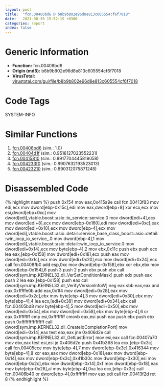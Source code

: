 ```yaml
---
layout: post
title:  "fcn.00406bd6 @ b8b9b802e96d8e813c605554cf6f7018"
date:   2021-08-30 15:52:19 +0300
categories: report
index: false
---
```


# Generic Information
- **Function:** fcn.00406bd6
- **Origin (md5):** b8b9b802e96d8e813c605554cf6f7018
- **VirusTotal:** [virustotal.com/gui/file/b8b9b802e96d8e813c605554cf6f7018][virustotal_ref]

# Code Tags
<span class="tag" id="SYSTEM-INFO">SYSTEM-INFO</span>


# Similar Functions

1. [fcn.00406bd6][similar_1_ref] (sim.: 1.0)
2. [fcn.00404d1f][similar_2_ref] (sim.: 0.9518127023552231)
3. [fcn.00415810][similar_3_ref] (sim.: 0.8917704445819058)
4. [fcn.004233f0][similar_4_ref] (sim.: 0.8907632193523013)
5. [fcn.00423210][similar_5_ref] (sim.: 0.890312075871248)


# Disassembled Code

{% highlight nasm %}
push 0x154
mov eax,0x415a9e
call fcn.00413f83
mov edi,ecx
mov dword[ebp-0x15c],edi
mov eax,dword[ebp+8]
xor ecx,ecx
mov esi,dword[ebp+0xc]
mov dword[edi],vtable.boost::asio::io_service::service.0
mov dword[edi+4],ecx
mov dword[edi+8],ecx
mov dword[ebp-0x160],edi
mov dword[edi+0xc],eax
mov dword[edi+0x10],ecx
mov dword[ebp-4],ecx
mov dword[edi],vtable.boost::asio::detail::service_base_class_boost::asio::detail::win_iocp_io_service_.0
mov dword[ebp-4],1
mov dword[edi],vtable.boost::asio::detail::win_iocp_io_service.0
mov dword[edi+0x14],ecx
mov byte[ebp-4],2
mov ebx,0x11c
push ebx
push ecx
lea eax,[ebp-0x158]
mov dword[edi+0x18],ecx
push eax
mov dword[edi+0x1c],ecx
mov dword[edi+0x20],ecx
mov dword[edi+0x24],ecx
call fcn.00408fb0
add esp,0xc
mov dword[ebp-0x158],ebx
xor ebx,ebx
mov dword[ebp-0x154],6
push 3
push 2
push ebx
push ebx
call dword[sym.imp.KERNEL32.dll_VerSetConditionMask]
push edx
push eax
push 2
lea eax,[ebp-0x158]
push eax
call dword[sym.imp.KERNEL32.dll_VerifyVersionInfoW]
neg eax
sbb eax,eax
and eax,0xfffffe0b
add eax,0x1f4
mov dword[edi+0x28],eax
mov dword[edi+0x2c],ebx
mov byte[ebp-4],3
mov dword[edi+0x30],ebx
mov byte[ebp-4],4
lea ecx,[edi+0x38]
mov dword[edi+0x34],ebx
call fcn.00405bd8
mov byte[ebp-4],5
mov dword[edi+0x50],ebx
mov dword[edi+0x54],ebx
mov dword[edi+0x58],ebx
mov byte[ebp-4],6
or eax,0xffffffff
cmp esi,0xffffffff
cmovb eax,esi
push eax
push ebx
push ebx
push 0xffffffffffffffff
call dword[sym.imp.KERNEL32.dll_CreateIoCompletionPort]
mov dword[edi+0x14],eax
test eax,eax
jne 0x406d2e
call dword[sym.imp.KERNEL32.dll_GetLastError]
mov esi,eax
call fcn.00407a70
mov ebx,eax
test esi,esi
je 0x406d2e
push 0x41b368
lea ecx,[ebp-0x3c]
call fcn.00405cce
mov byte[ebp-4],7
mov dword[ebp-0x3c],0x416344
mov byte[ebp-4],8
xor eax,eax
mov dword[ebp-0x18],eax
mov dword[ebp-0x14],eax
mov dword[ebp-0x3c],0x41b30c
mov dword[ebp-0x30],esi
mov dword[ebp-0x2c],ebx
mov dword[ebp-0x14],0xf
mov dword[ebp-0x18],eax
mov byte[ebp-0x28],al
mov byte[ebp-4],0xa
lea ecx,[ebp-0x3c]
call fcn.00406b40
or dword[ebp-4],0xffffffff
mov eax,edi
call fcn.00413f2d
ret 8
{% endhighlight %}


[similar_1_ref]: /report/fcn.00406bd6@617bd594ba13d0dcc08a315774c342d4
[similar_2_ref]: /report/fcn.00404d1f@0d7eb0bfa8278c92cad79678ce8bc0fd
[similar_3_ref]: /report/fcn.00415810@3dfcfb1d918b690c00de324bcfcdc082
[similar_4_ref]: /report/fcn.004233f0@3b2d901eaca41ce14deca6a48c0c801a
[similar_5_ref]: /report/fcn.00423210@3b2d901eaca41ce14deca6a48c0c801a
[virustotal_ref]: https://www.virustotal.com/gui/file/b8b9b802e96d8e813c605554cf6f7018